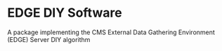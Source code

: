 # EDGE DIY Software

A package implementing the CMS External Data Gathering Environment (EDGE) Server DIY algorithm
